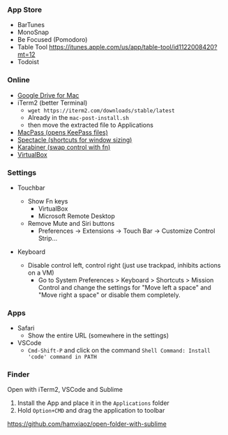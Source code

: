 ### App Store

- BarTunes
- MonoSnap
- Be Focused (Pomodoro)
- Table Tool https://itunes.apple.com/us/app/table-tool/id1122008420?mt=12
- Todoist

### Online
- [Google Drive for Mac](https://www.google.com/drive/download/)
- iTerm2 (better Terminal)
   - `wget https://iterm2.com/downloads/stable/latest`
   - Already in the `mac-post-install.sh`
   - then move the extracted file to Applications
- [MacPass (opens KeePass files)](https://macpassapp.org/)
- [Spectacle (shortcuts for window sizing)](https://www.spectacleapp.com/)
- [Karabiner (swap control with fn)](https://pqrs.org/osx/karabiner/)
- [VirtualBox](https://www.virtualbox.org/wiki/Downloads)

### Settings
- Touchbar
   - Show Fn keys
      - VirtualBox
      - Microsoft Remote Desktop
   - Remove Mute and Siri buttons
      - Preferences -> Extensions -> Touch Bar -> Customize Control Strip...
   
- Keyboard
   - Disable control left, control right (just use trackpad, inhibits actions on a VM)
      - Go to System Preferences > Keyboard > Shortcuts > Mission Control and change the settings for "Move left a space" and "Move right a space" or disable them completely.

### Apps
- Safari
   - Show the entire URL (somewhere in the settings)
- VSCode
   - `Cmd-Shift-P` and click on the command `Shell Command: Install 'code' command in PATH`

### Finder
Open with iTerm2, VSCode and Sublime

1. Install the App and place it in the `Applications` folder
2. Hold `Option+CMD` and drag the application to toolbar

https://github.com/hamxiaoz/open-folder-with-sublime
